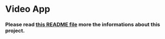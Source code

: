 # Video App

### Please read [this README file](../README.md) more the informations about this project.